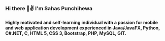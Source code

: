 ### Hi there 👋✌ I'm Sahas Punchihewa

#### Highly motivated and self-learning individual with a passion for mobile and web application development experienced in Java/JavaFX, Python, C#.NET, C, HTML 5, CSS 3, Bootstrap, PHP, MySQL, GIT.

<!--
**SahasPunchihewa/SahasPunchihewa** is a ✨ _special_ ✨ repository because its `README.md` (this file) appears on your GitHub profile.

Here are some ideas to get you started:

- 🔭 I’m currently working on ...
- 🌱 I’m currently learning ...
- 👯 I’m looking to collaborate on ...
- 🤔 I’m looking for help with ...
- 💬 Ask me about ...
- 📫 How to reach me: ...
- 😄 Pronouns: ...
- ⚡ Fun fact: ...
-->
